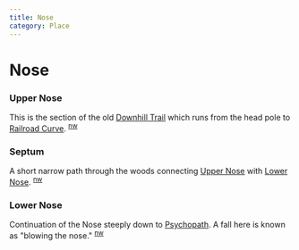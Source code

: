 ```yaml
---
title: Nose
category: Place
---
```

# Nose
### Upper Nose

This is the section of the old [Downhill Trail](/Run/Downhill-Trail) which runs from the head pole to [Railroad Curve](Railroad-Curve). <sup>[nw][]</sup>

### Septum

A short narrow path through the woods connecting [Upper Nose](/Run/Upper-Nose) with [Lower Nose](/Run/Lower-Nose). <sup>[nw][]</sup>

### Lower Nose

Continuation of the Nose steeply down to [Psychopath](/Run/Psychopath). A fall here is known as "blowing the nose." <sup>[nw][]</sup>


[nw]: Names-Walt "Meany Names by Walter Little, 1984"
[n9]: Names-2009 "Meany Names, by Brian Thompson & Emilio Marasco"
